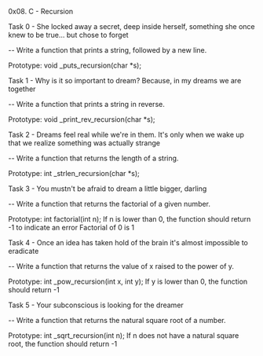 0x08. C - Recursion

Task 0 - She locked away a secret, deep inside herself, something she once knew to be true... but chose to forget

-- Write a function that prints a string, followed by a new line.

Prototype: void _puts_recursion(char *s);

Task 1 - Why is it so important to dream? Because, in my dreams we are together

-- Write a function that prints a string in reverse.

Prototype: void _print_rev_recursion(char *s);

Task 2 - Dreams feel real while we're in them. It's only when we wake up that we realize something was actually strange

-- Write a function that returns the length of a string.

Prototype: int _strlen_recursion(char *s);

Task 3 - You mustn't be afraid to dream a little bigger, darling

-- Write a function that returns the factorial of a given number.

Prototype: int factorial(int n);
If n is lower than 0, the function should return -1 to indicate an error
Factorial of 0 is 1

Task 4 - Once an idea has taken hold of the brain it's almost impossible to eradicate

-- Write a function that returns the value of x raised to the power of y.

Prototype: int _pow_recursion(int x, int y);
If y is lower than 0, the function should return -1

Task 5 - Your subconscious is looking for the dreamer

-- Write a function that returns the natural square root of a number.

Prototype: int _sqrt_recursion(int n);
If n does not have a natural square root, the function should return -1
